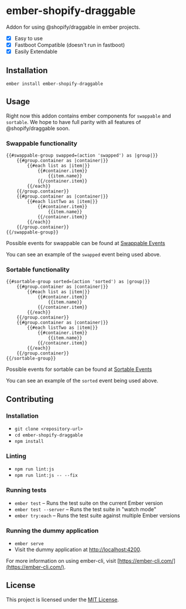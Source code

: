 ember-shopify-draggable
==============================================================================

Addon for using @shopify/draggable in ember projects.

- [X] Easy to use 
- [X] Fastboot Compatible (doesn't run in fastboot)
- [X] Easily Extendable

Installation
------------------------------------------------------------------------------

```
ember install ember-shopify-draggable
```


Usage
------------------------------------------------------------------------------

Right now this addon contains ember components for `swappable` and `sortable`. We hope to have full parity with all features of @shopify/draggable soon.

### Swappable functionality
```
{{#swappable-group swapped=(action 'swapped') as |group|}}
    {{#group.container as |container|}}
        {{#each list as |item|}}
            {{#container.item}}
                {{item.name}}
            {{/container.item}}
        {{/each}}
    {{/group.container}}
    {{#group.container as |container|}}
        {{#each listTwo as |item|}}
            {{#container.item}}
                {{item.name}}
            {{/container.item}}
        {{/each}}
    {{/group.container}}
{{/swappable-group}}
```

Possible events for swappable can be found at [Swappable Events](https://shopify.github.io/draggable/docs/identifiers.html#swappable-swappableevent)

You can see an example of the `swapped` event being used above.

### Sortable functionality
```
{{#sortable-group sorted=(action 'sorted') as |group|}}
    {{#group.container as |container|}}
        {{#each list as |item|}}
            {{#container.item}}
                {{item.name}}
            {{/container.item}}
        {{/each}}
    {{/group.container}}
    {{#group.container as |container|}}
        {{#each listTwo as |item|}}
            {{#container.item}}
                {{item.name}}
            {{/container.item}}
        {{/each}}
    {{/group.container}}
{{/sortable-group}}
```

Possible events for sortable can be found at [Sortable Events](https://shopify.github.io/draggable/docs/identifiers.html#sortable-sortableevent)

You can see an example of the `sorted` event being used above.

Contributing
------------------------------------------------------------------------------

### Installation

* `git clone <repository-url>`
* `cd ember-shopify-draggable`
* `npm install`

### Linting

* `npm run lint:js`
* `npm run lint:js -- --fix`

### Running tests

* `ember test` – Runs the test suite on the current Ember version
* `ember test --server` – Runs the test suite in "watch mode"
* `ember try:each` – Runs the test suite against multiple Ember versions

### Running the dummy application

* `ember serve`
* Visit the dummy application at [http://localhost:4200](http://localhost:4200).

For more information on using ember-cli, visit [https://ember-cli.com/](https://ember-cli.com/).

License
------------------------------------------------------------------------------

This project is licensed under the [MIT License](LICENSE.md).
